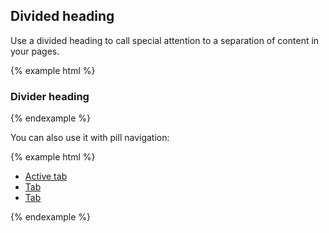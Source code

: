 ## Divided heading

Use a divided heading to call special attention to a separation of content in your pages.

{% example html %}
<div class="hr-divider">
  <h3 class="hr-divider-content hr-divider-heading">
    Divider heading
  </h3>
</div>
{% endexample %}

You can also use it with pill navigation:

{% example html %}
<div class="hr-divider">
  <ul class="nav nav-pills hr-divider-content hr-divider-nav">
    <li class="active">
      <a href="#">Active tab</a>
    </li>
    <li>
      <a href="#">Tab</a>
    </li>
    <li>
      <a href="#">Tab</a>
    </li>
  </ul>
</div>
{% endexample %}

